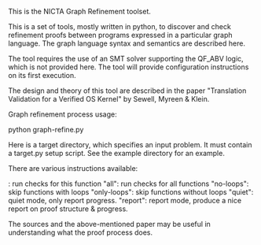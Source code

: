 This is the NICTA Graph Refinement toolset.

This is a set of tools, mostly written in python, to discover and check
refinement proofs between programs expressed in a particular graph language.
The graph language syntax and semantics are described here.

The tool requires the use of an SMT solver supporting the QF\_ABV logic, which
is not provided here. The tool will provide configuration instructions on its
first execution.

The design and theory of this tool are described in the paper "Translation
Validation for a Verified OS Kernel" by Sewell, Myreen & Klein.

Graph refinement process usage:

python graph-refine.py <target> <instructions>

Here <target> is a target directory, which specifies an input problem. It must
contain a target.py setup script. See the example directory for an example.

There are various instructions available:

  <name of function>: run checks for this function
  "all": run checks for all functions
  "no-loops": skip functions with loops
  "only-loops": skip functions without loops
  "quiet": quiet mode, only report progress.
  "report": report mode, produce a nice report on proof structure & progress.

The sources and the above-mentioned paper may be useful in understanding what
the proof process does.


